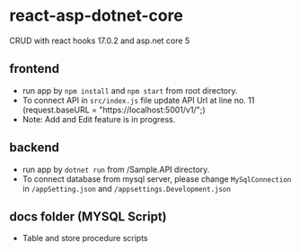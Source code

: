 # react-asp-dotnet-core
CRUD with react hooks 17.0.2 and asp.net core 5

## frontend 
* run app by `npm install` and `npm start` from root directory.
* To connect API in `src/index.js` file update API Url at line no. 11 (request.baseURL = "https://localhost:5001/v1/";)
* Note: Add and Edit feature is in progress.

## backend
* run app by `dotnet run` from /Sample.API directory.
* To connect database from mysql server, please change `MySqlConnection` in `/appSetting.json` and `/appsettings.Development.json`

## docs folder (MYSQL Script)
* Table and store procedure scripts
